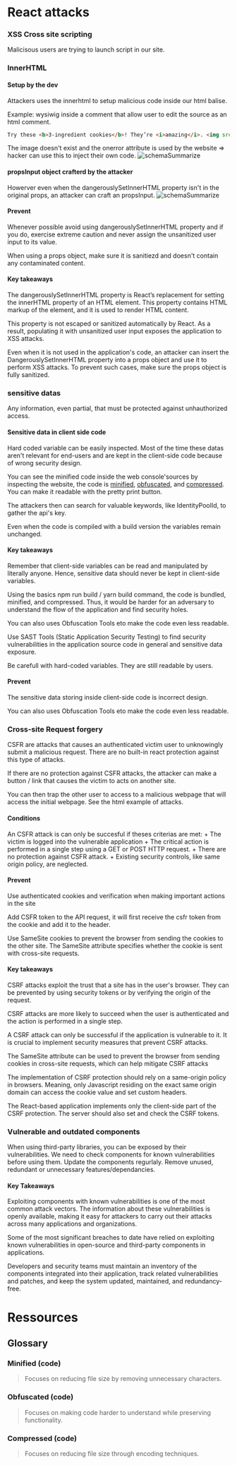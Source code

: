 # React attacks 

### XSS Cross site scripting

Malicisous users are trying to launch script in our site.



### InnerHTML

#### Setup by the dev
Attackers uses the innerhtml to setup malicious code inside our html balise.

Example: wysiwig inside a comment that allow user to edit the source as an html comment. 
```html
Try these <b>3-ingredient cookies</b>! They’re <i>amazing</i>. <img src="nonexistent.png" onerror="alert('this script is launched by the site');" /> 
```
The image doesn't exist and the onerror attribute is used by the website => hacker can use this to inject their own code.
![schemaSummarize][xssAttackInsideInnerHtml]

#### propsInput object crafterd by the attacker

Howerver even when the dangerouslySetInnerHTML property isn't in the original props, an attacker can craft an propsInput.
![schemaSummarize][propsCrafted]

#### Prevent

Whenever possible avoid using dangerouslySetInnerHTML property and if you do, exercise extreme caution and never assign the unsanitized user input to its value.

When using a props object, make sure it is sanitiezd and doesn't contain any contaminated content.

#### Key takeaways

The dangerouslySetInnerHTML property is React’s replacement for setting the innerHTML property of an HTML element. This property contains HTML markup of the element, and it is used to render HTML content.

This property is not escaped or sanitized automatically by React. As a result, populating it with unsanitized user input exposes the application to XSS attacks.

Even when it is not used in the application's code, an attacker can insert the DangerouslySetInnerHTML property into a props object and use it to perform XSS attacks. To prevent such cases, make sure the props object is fully sanitized.



### sensitive datas

Any information, even partial, that must be protected against unhauthorized access.

#### Sensitive data in client side code
Hard coded variable can be easily inspected. Most of the time these datas aren't relevant for end-users and are kept in the client-side code because of wrong security design.

You can see the minified code inside the web console'sources by inspecting the website, the code is [minified](#minified), [obfuscated](#obfuscated), and [compressed](#compressed). You can make it readable with the pretty print button.

The attackers then can search for valuable keywords, like IdentityPoolId, to gather the api's key.

Even when the code is compiled with a build version the variables remain unchanged.

#### Key takeaways

Remember that client-side variables can be read and manipulated by literally anyone. Hence, sensitive data should never be kept in client-side variables.

Using the basics npm run build / yarn build command, the code is bundled, minified, and compressed. Thus, it would be harder for an adversary to understand the flow of the application and find security holes.

You can also uses Obfuscation Tools eto make the code even less readable.

Use SAST Tools (Static Application Security Testing) to find security vulnerabilities in the application source code in general and sensitive data exposure.

Be carefull with hard-coded variables. They are still readable by users.

#### Prevent

The sensitive data storing inside client-side code is incorrect design.

You can also uses Obfuscation Tools eto make the code even less readable.


### Cross-site Request forgery

CSFR are attacks that causes an authenticated victim user to unknowingly submit a malicious request. There are no built-in react protection against this type of attacks.

If there are no protection against CSFR attacks, the attacker can make a button / link that causes the victim to acts on another site.

You can then trap the other user to access to a malicious webpage that will access the initial webpage. <link to do> See the html example of attacks.

#### Conditions

An CSFR attack is can only be succesful if theses criterias are met:
    + The victim is logged into the vulnerable application
    + The critical action is performed in a single step using a GET or POST HTTP request.
    + There are no protection against CSFR attack.
    + Existing security controls, like same origin policy, are neglected.


#### Prevent

Use authenticated cookies and verification when making important actions in the site

Add CSFR token to the API request, it will first receive the csfr token from the cookie and add it to the header.

Use SameSite cookies to prevent the browser from sending the cookies to the other site. The SameSite attribute specifies whether the cookie is sent with cross-site requests.

#### Key takeaways

CSRF attacks exploit the trust that a site has in the user's browser. They can be prevented by using security tokens or by verifying the origin of the request.

CSRF attacks are more likely to succeed when the user is authenticated and the action is performed in a single step.

A CSRF attack can only be successful if the application is vulnerable to it. It is crucial to implement security measures that prevent CSRF attacks.

The SameSite attribute can be used to prevent the browser from sending cookies in cross-site requests, which can help mitigate CSRF attacks

The implementation of CSRF protection should rely on a same-origin policy in browsers. Meaning, only Javascript residing on the exact same origin domain can access the cookie value and set custom headers.

The React-based application implements only the client-side part of the CSRF protection. The server should also set and check the CSRF tokens. 

### Vulnerable and outdated components

When using third-party libraries, you can be exposed by their vulnerabilities. 
We need to check components for known vulnerabilities before using them.
Update the components regurlaly.
Remove unused, redundant or unnecessary features/dependancies.

#### Key Takeaways

Exploiting components with known vulnerabilities is one of the most common attack vectors. The information about these vulnerabilities is openly available, making it easy for attackers to carry out their attacks across many applications and organizations.

Some of the most significant breaches to date have relied on exploiting known vulnerabilities in open-source and third-party components in applications.

Developers and security teams must maintain an inventory of the components integrated into their application, track related vulnerabilities and patches, and keep the system updated, maintained, and redundancy-free.

# Ressources
<!-- Images list -->

[xssAttackInsideInnerHtml]: ../../../assets/images/react_innerhtml_image_1.png
[propsCrafted]: ../../../assets/images/react_inner_html_props_crafted.png

## Glossary

### Minified (code)
> Focuses on reducing file size by removing unnecessary characters.

### Obfuscated (code)
> Focuses on making code harder to understand while preserving functionality.

### Compressed (code)
> Focuses on reducing file size through encoding techniques.